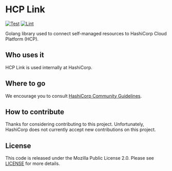 # HCP Link

[![Test](https://github.com/hashicorp/hcp-link/actions/workflows/test.yml/badge.svg)](https://github.com/hashicorp/hcp-link/actions/workflows/test.yml)
[![Lint](https://github.com/hashicorp/hcp-link/actions/workflows/lint.yml/badge.svg)](https://github.com/hashicorp/hcp-link/actions/workflows/lint.yml)

Golang library used to connect self-managed resources to HashiCorp Cloud Platform (HCP).

## Who uses it

HCP Link is used internally at HashiCorp.

## Where to go

We encourage you to consult [HashiCorp Community Guidelines](https://www.hashicorp.com/community-guidelines).

## How to contribute

Thanks for considering contributing to this project. Unfortunately, HashiCorp does not currently accept new contributions on this project.

## License

This code is released under the Mozilla Public License 2.0. Please see [LICENSE](https://github.com/hashicorp/terraform-aws-hcp-consul/blob/main/LICENSE) for more details.

